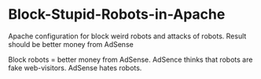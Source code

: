 # Block-Stupid-Robots-in-Apache
Apache configuration for block weird robots and attacks of robots. Result should be better money from AdSense

Block robots = better money from AdSense. AdSence thinks that robots are fake web-visitors. AdSense hates robots. 
